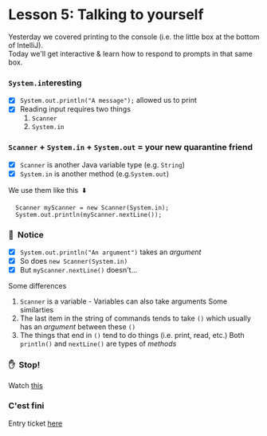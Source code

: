 # Lesson 5: Talking to yourself

Yesterday we covered printing to the console (i.e. the little box at the bottom of IntelliJ).\
Today we'll get interactive & learn how to respond to prompts in that same box.

### `System.in`teresting
  - [x] `System.out.println("A message");` allowed us to print
  - [x] Reading input requires two things
    1. `Scanner`
    2. `System.in`

### `Scanner` + `System.in` + `System.out` = your new quarantine friend
  - [x] `Scanner` is another Java variable type (e.g. `String`)
  - [x] `System.in` is another method (e.g.`System.out`)
  
We use them like this &nbsp;:arrow_down:
```
  Scanner myScanner = new Scanner(System.in);
  System.out.println(myScanner.nextLine());
```

### :thought_balloon:&nbsp; Notice
  - [x] `System.out.println("An argument")` takes an _argument_
  - [x] So does `new Scanner(System.in)`
  - [x] But `myScanner.nextLine()` doesn't...
  
Some differences
  1. `Scanner` is a variable
    - Variables can also take arguments 
Some similarties
  1. The last item in the string of commands tends to take `()` which usually has an _argument_ between these `()`
  2. The things that end in `()` tend to do things (i.e. print, read, etc.)
Both `println()` and `nextLine()` are types of _methods_

### :hand:&nbsp; Stop!
Watch [this](https://themadeiraschool.sharepoint.com/sites/IntrotoCS/Shared%20Documents/General/Videos/lesson5Video1.mov)

### C'est fini
Entry ticket [here](https://forms.office.com/Pages/ResponsePage.aspx?id=P9fbuiFvgkyZJ5ogeV5C0bXAAGShYuhAq0O_bKHZJnxUM0xIMUo3V1BBU05ZSlNVUjE5WExTQ1FURyQlQCN0PWcu)
